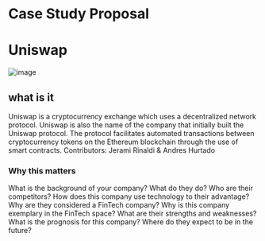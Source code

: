 # Case Study Proposal 
# Uniswap
![image](https://user-images.githubusercontent.com/115046768/194445633-1e51a742-8742-44b6-9b97-91e013d9e85e.png)

## what is it
Uniswap is a cryptocurrency exchange which uses a decentralized network protocol. Uniswap is also the name of the company that initially built the Uniswap protocol. The protocol facilitates automated transactions between cryptocurrency tokens on the Ethereum blockchain through the use of smart contracts.
Contributors: Jerami Rinaldi & Andres Hurtado

### Why this matters
What is the background of your company? What do they do? Who are their competitors?
How does this company use technology to their advantage? Why are they considered a FinTech company?
Why is this company exemplary in the FinTech space? What are their strengths and weaknesses?
What is the prognosis for this company? Where do they expect to be in the future?
